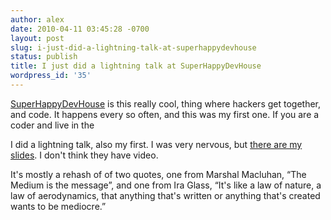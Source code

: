 ```yaml
---
author: alex
date: 2010-04-11 03:45:28 -0700
layout: post
slug: i-just-did-a-lightning-talk-at-superhappydevhouse
status: publish
title: I just did a lightning talk at SuperHappyDevHouse
wordpress_id: '35'
---
```


[SuperHappyDevHouse](http://superhappydevhouse.org/) is this really
cool, thing where hackers get together, and code. It happens every so
often, and this was my first one. If you are a coder and live in the

I did a lightning talk, also my first. I was very nervous, but [there
are my
slides](http://dl.dropbox.com/u/133599/assets/presentations/SHDH37.pdf).
I don't think they have video.

It's mostly a rehash of of two quotes, one from Marshal Macluhan, “The
Medium is the message”, and one from Ira Glass, “It's like a law of
nature, a law of aerodynamics, that anything that's written or anything
that's created wants to be mediocre.”
